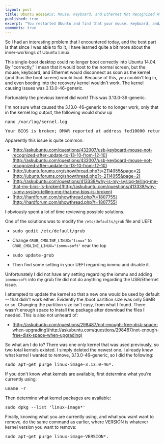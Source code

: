 ```yaml
---
layout: post
title: Ubuntu Woes&#58; Mouse, Keyboard, and Ethernet Not Recognized At Boot
published: true
excerpt: "You restarted Ubuntu and find that your mouse, keyboard, and/or Ethernet are no longer recognized. How do you fix this?"
comments: true
---
```


So I had an interesting problem that I encountered today, and the best part is that since I was able to fix it, I have learned quite a bit more about the inner-workings of Ubuntu Linux.

This single-boot desktop could no longer boot correctly into Ubuntu 14.04. By "correctly," I mean that it would boot to the normal screen, but the mouse, keyboard, and Ethernet would disconnect as soon as the kernel (and thus the boot screen) would load. Because of this, you couldn't log in, and even booting into the recovery kernel wouldn't work. The kernel causing issues was 3.13.0-46-generic.

Fortunately the previous kernel did work! This was 3.13.0-39-generic.

I'm not sure what caused the 3.13.0-46-generic to no longer work, only that in the kernel log output, the following would show up

<pre>nano /var/log/kernel.log</pre>
<pre>Your BIOS is broken; DMAR reported at address fed10000 returns all ones!</pre>

Apparently this issue is quite common:
   *  [http://askubuntu.com/questions/432007/usb-keyboard-mouse-not-recognized-after-update-to-13-10-from-12-10](http://askubuntu.com/questions/432007/usb-keyboard-mouse-not-recognized-after-update-to-13-10-from-12-10)
   *  [http://ubuntuforums.org/showthread.php?t=2114055&page=2](http://ubuntuforums.org/showthread.php?t=2114055&page=2)
   *  [http://askubuntu.com/questions/413338/why-is-my-syslog-telling-me-that-my-bios-is-broken](http://askubuntu.com/questions/413338/why-is-my-syslog-telling-me-that-my-bios-is-broken)
   *  [http://hardforum.com/showthread.php?t=1807755](http://hardforum.com/showthread.php?t=1807755)


I obviously spent a lot of time reviewing possible solutions.

One of the solutions was to modify the `/etc/defaults/grub` file and UEFI:
   * <pre>sudo gedit /etc/default/grub</pre>
   * Change `GRUB_CMDLINE_LINUX="linux"` to `GRUB_CMDLINE_LINUX="iommu=soft"` near the top
   * <pre>sudo update-grub</pre>
   * Then find some setting in your UEFI regarding iommu and disable it.

Unfortunately I did not have any setting regarding the iommu and adding `iommu=soft` into my grub file did not do anything regarding the USB/Ethernet issue.

I attempted to update the kernel so that a new one would be used by default -- that didn't work either. Evidently the /boot partition size was only 56MB or so. Changing the partition size isn't easy, from what I found. There wasn't enough space to install the package after download the files I needed. This is also not unheard of:

   *  [http://askubuntu.com/questions/298487/not-enough-free-disk-space-when-upgrading](http://askubuntu.com/questions/298487/not-enough-free-disk-space-when-upgrading)

So what am I do to? There was one only kernel that was used previously, so two total kernels existed. I simply deleted the newest one. I already knew what kernel I wanted to remove, 3.13.0-46-generic, so I did the following:  
   <pre>sudo apt-get purge linux-image-3.13.0-46*.</pre>

If you don't know what kernels are available, first determine what you're currently using:
   <pre>uname -r</pre>

Then determine what kernel packages are available:
   <pre>sudo dpkg --list 'linux-image*'</pre>

Finally, knowing what you are currently using, and what you want want to remove, do the same command as earlier, where VERSION is whatever kernel version you want to remove:
   <pre>sudo apt-get purge linux-image-VERSION*.</pre>
